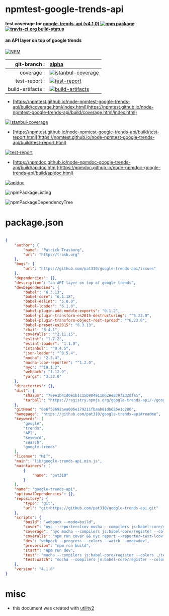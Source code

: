 # npmtest-google-trends-api

#### test coverage for  [google-trends-api (v4.1.0)](https://github.com/pat310/google-trends-api#readme)  [![npm package](https://img.shields.io/npm/v/npmtest-google-trends-api.svg?style=flat-square)](https://www.npmjs.org/package/npmtest-google-trends-api) [![travis-ci.org build-status](https://api.travis-ci.org/npmtest/node-npmtest-google-trends-api.svg)](https://travis-ci.org/npmtest/node-npmtest-google-trends-api)

#### an API layer on top of google trends

[![NPM](https://nodei.co/npm/google-trends-api.png?downloads=true&downloadRank=true&stars=true)](https://www.npmjs.com/package/google-trends-api)

| git-branch : | [alpha](https://github.com/npmtest/node-npmtest-google-trends-api/tree/alpha)|
|--:|:--|
| coverage : | [![istanbul-coverage](https://npmtest.github.io/node-npmtest-google-trends-api/build/coverage.badge.svg)](https://npmtest.github.io/node-npmtest-google-trends-api/build/coverage.html/index.html)|
| test-report : | [![test-report](https://npmtest.github.io/node-npmtest-google-trends-api/build/test-report.badge.svg)](https://npmtest.github.io/node-npmtest-google-trends-api/build/test-report.html)|
| build-artifacts : | [![build-artifacts](https://npmtest.github.io/node-npmtest-google-trends-api/glyphicons_144_folder_open.png)](https://github.com/npmtest/node-npmtest-google-trends-api/tree/gh-pages/build)|

- [https://npmtest.github.io/node-npmtest-google-trends-api/build/coverage.html/index.html](https://npmtest.github.io/node-npmtest-google-trends-api/build/coverage.html/index.html)

[![istanbul-coverage](https://npmtest.github.io/node-npmtest-google-trends-api/build/screenCapture.buildCi.browser.%252Ftmp%252Fbuild%252Fcoverage.lib.html.png)](https://npmtest.github.io/node-npmtest-google-trends-api/build/coverage.html/index.html)

- [https://npmtest.github.io/node-npmtest-google-trends-api/build/test-report.html](https://npmtest.github.io/node-npmtest-google-trends-api/build/test-report.html)

[![test-report](https://npmtest.github.io/node-npmtest-google-trends-api/build/screenCapture.buildCi.browser.%252Ftmp%252Fbuild%252Ftest-report.html.png)](https://npmtest.github.io/node-npmtest-google-trends-api/build/test-report.html)

- [https://npmdoc.github.io/node-npmdoc-google-trends-api/build/apidoc.html](https://npmdoc.github.io/node-npmdoc-google-trends-api/build/apidoc.html)

[![apidoc](https://npmdoc.github.io/node-npmdoc-google-trends-api/build/screenCapture.buildCi.browser.%252Ftmp%252Fbuild%252Fapidoc.html.png)](https://npmdoc.github.io/node-npmdoc-google-trends-api/build/apidoc.html)

![npmPackageListing](https://npmtest.github.io/node-npmtest-google-trends-api/build/screenCapture.npmPackageListing.svg)

![npmPackageDependencyTree](https://npmtest.github.io/node-npmtest-google-trends-api/build/screenCapture.npmPackageDependencyTree.svg)



# package.json

```json

{
    "author": {
        "name": "Patrick Trasborg",
        "url": "http://trasb.org"
    },
    "bugs": {
        "url": "https://github.com/pat310/google-trends-api/issues"
    },
    "dependencies": {},
    "description": "an API layer on top of google trends",
    "devDependencies": {
        "babel": "6.3.13",
        "babel-core": "6.1.18",
        "babel-eslint": "5.0.0",
        "babel-loader": "6.1.0",
        "babel-plugin-add-module-exports": "0.1.2",
        "babel-plugin-transform-es2015-destructuring": "^6.23.0",
        "babel-plugin-transform-object-rest-spread": "^6.23.0",
        "babel-preset-es2015": "6.3.13",
        "chai": "3.4.1",
        "coveralls": "^2.11.15",
        "eslint": "1.7.2",
        "eslint-loader": "1.1.0",
        "istanbul": "^0.4.5",
        "json-loader": "^0.5.4",
        "mocha": "2.3.4",
        "mocha-lcov-reporter": "^1.2.0",
        "nyc": "^10.1.2",
        "webpack": "1.12.9",
        "yargs": "3.32.0"
    },
    "directories": {},
    "dist": {
        "shasum": "79ee1b41d0e1b1c15b984911062ee839f232dfa5",
        "tarball": "https://registry.npmjs.org/google-trends-api/-/google-trends-api-4.1.0.tgz"
    },
    "gitHead": "0e6f58692aea006e179211fbaab81db626e1c286",
    "homepage": "https://github.com/pat310/google-trends-api#readme",
    "keywords": [
        "google",
        "trends",
        "API",
        "keyword",
        "search",
        "google-trends"
    ],
    "license": "MIT",
    "main": "lib/google-trends-api.min.js",
    "maintainers": [
        {
            "name": "pat310"
        }
    ],
    "name": "google-trends-api",
    "optionalDependencies": {},
    "repository": {
        "type": "git",
        "url": "git+https://github.com/pat310/google-trends-api.git"
    },
    "scripts": {
        "build": "webpack --mode=build",
        "cover": "nyc --reporter=lcov mocha --compilers js:babel-core/register --colors ./test/*.spec.js",
        "coverage": "nyc mocha --compilers js:babel-core/register --colors ./test/*.spec.js",
        "coveralls": "npm run cover && nyc report --reporter=text-lcov | coveralls",
        "dev": "webpack --progress --colors --watch --mode=dev",
        "preversion": "npm run build",
        "start": "npm run dev",
        "test": "mocha --compilers js:babel-core/register --colors ./test/*.spec.js",
        "test:watch": "mocha --compilers js:babel-core/register --colors -w ./test/*.spec.js"
    },
    "version": "4.1.0"
}
```



# misc
- this document was created with [utility2](https://github.com/kaizhu256/node-utility2)

